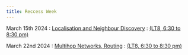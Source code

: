 ```yaml
---
title: Reccess Week
---
```


March 15th 2024
: [Localisation and Neighbour Discovery](#)
  : [(LT8, 6:30 to 8:30 pm)](#)


March 22nd 2024
: [Multihop Networks, Routing](#)
  : [(LT8, 6:30 to 8:30 pm)](#)




